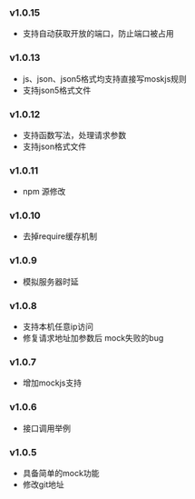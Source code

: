 ### v1.0.15

- 支持自动获取开放的端口，防止端口被占用

### v1.0.13

- js、json、json5格式均支持直接写moskjs规则
- 支持json5格式文件

### v1.0.12

- 支持函数写法，处理请求参数
- 支持json格式文件

### v1.0.11

- npm 源修改

### v1.0.10

- 去掉require缓存机制

### v1.0.9

- 模拟服务器时延

### v1.0.8

- 支持本机任意ip访问
- 修复请求地址加参数后 mock失败的bug

### v1.0.7

- 增加mockjs支持

### v1.0.6

- 接口调用举例

### v1.0.5

- 具备简单的mock功能
- 修改git地址

